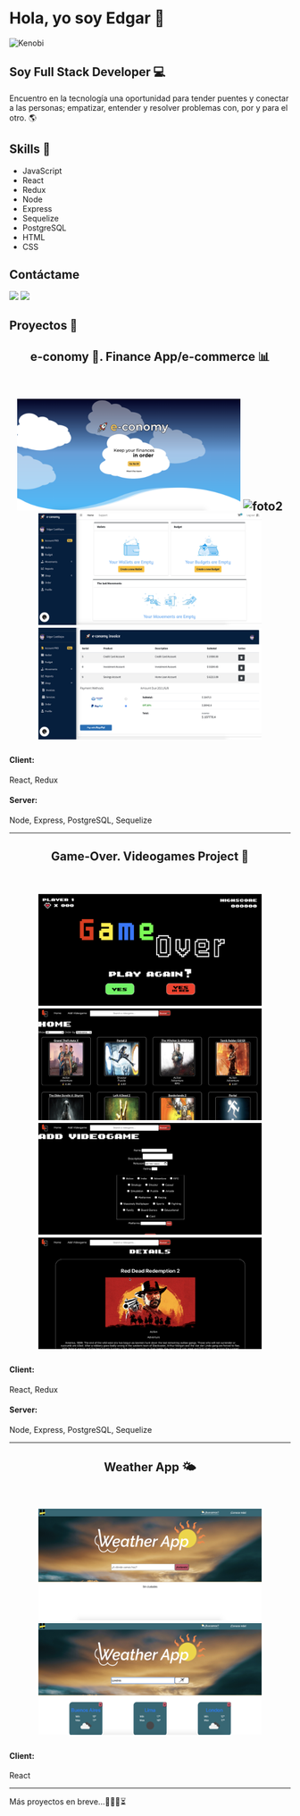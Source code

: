 # Hola, yo soy Edgar 👋

![Kenobi](https://media1.tenor.com/images/78ac14aec72b4691de944619df3e6265/tenor.gif?itemid=18841535)

## Soy Full Stack Developer 💻

Encuentro en la tecnología una oportunidad para tender puentes y conectar a las personas; empatizar, entender y resolver problemas con, por y para el otro. 🌎

## Skills 🥇
- JavaScript
- React
- Redux
- Node
- Express
- Sequelize
- PostgreSQL
- HTML
- CSS

## Contáctame
<p>
  <a target="_blank" href="https://www.linkedin.com/in/edgarcastillejos/"><img src="https://img.shields.io/badge/-LinkedIn-0077B5?style=for-the-badge&logo=Linkedin&logoColor=white"></img></a>
<a target="_blank" href="mailto:ecastillejossantamaria@gmail.com"><img src="https://img.shields.io/badge/-Gmail-D14836?style=for-the-badge&logo=Gmail&logoColor=white"></img></a>
 </p>

## Proyectos 💼
<h2 align='center'> e-conomy 🚀. Finance App/e-commerce 📊 <h2><p align='center'><br>
<img src='./src/econo1.png' alt="foto1" width="400" height="200">
<img src='./src/econo2.png' alt="foto2" width="400" height="200">
<img src='./src/econo3.png' alt="foto3" width="400" height="200">
<img src='./src/econo4.png' alt="foto4" width="400" height="200">
</p>
<h5>
<h4>Client:</h4> React, Redux <br>
  <h4>Server:</h4> Node, Express, PostgreSQL, Sequelize</h5>
<hr/>

<h2 align='center'> Game-Over. Videogames Project 👾 <h2><p align='center'><br>
<img src='./src/Captura1.png' alt="foto1" width="400" height="200">
<img src='./src/Captura2.png' alt="foto2" width="400" height="200">
<img src='./src/Captura3.png' alt="foto3" width="400" height="200">
<img src='./src/Captura4.png' alt="foto4" width="400" height="200">
</p>
<h5>
<h4>Client:</h4> React, Redux <br>
  <h4>Server:</h4> Node, Express, PostgreSQL, Sequelize</h5>
<hr/>
  
<h2 align='center'> Weather App 🌤 <h2><p align='center'><br>
<img src='./src/img1.png' alt="foto1" width="400" height="200">
<img src='./src/img2.png' alt="foto2" width="400" height="200">
</p>
<h5>
<h4>Client:</h4> React <br>
<hr/>

Más proyectos en breve...👨‍🍳🍳⏳
